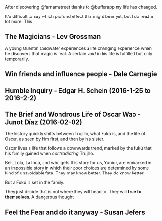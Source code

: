 After discovering @farnamstreet thanks to @bufferapp my life has changed.

It's difficult to say which profund effect this might bear yet, but I do read a lot more. This

## The Magicians - Lev Grossman
A young Quentin Coldwater experiences a life changing experience when he discovers that magic is real. A certain *void* in his life is fulfilled but only temporarily.

## Win friends and influence people - Dale Carnegie

## Humble Inquiry - Edgar H. Schein (2016-1-25 to 2016-2-2)

## The Brief and Wondrous Life of Oscar Wao - Junot Díaz (2016-02-02)
The history quickly shifts between Trujillo, what Fukú is, and the life of Oscar, as seen by him first, and then by his sister.

Oscar lives a life that follows a downwards trend, marked by the fukú that his family gained when *contradicting* Trujillo.

Beli, Lola, La Inca, and who gets this story for us, Yunior, are embarked in an impossible story in which their poor choices are determined by some kind of unavoidable fate. They may know better. They do know better.

But a Fukú is set in the family.

They just decide that is not where they will head to. They will **true to themselves**. A dangerous thought.

## Feel the Fear and do it anyway - Susan Jefers


